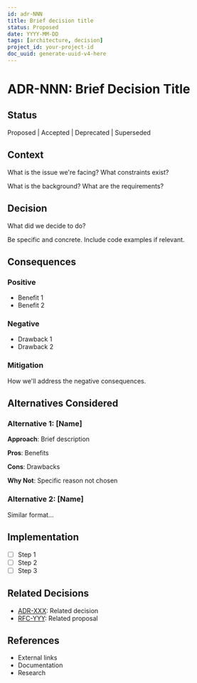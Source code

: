 ```yaml
---
id: adr-NNN
title: Brief decision title
status: Proposed
date: YYYY-MM-DD
tags: [architecture, decision]
project_id: your-project-id
doc_uuid: generate-uuid-v4-here
---
```


# ADR-NNN: Brief Decision Title

## Status
Proposed | Accepted | Deprecated | Superseded

## Context
What is the issue we're facing? What constraints exist?

What is the background? What are the requirements?

## Decision
What did we decide to do?

Be specific and concrete. Include code examples if relevant.

## Consequences

### Positive
- Benefit 1
- Benefit 2

### Negative
- Drawback 1
- Drawback 2

### Mitigation
How we'll address the negative consequences.

## Alternatives Considered

### Alternative 1: [Name]
**Approach**: Brief description

**Pros**: Benefits

**Cons**: Drawbacks

**Why Not**: Specific reason not chosen

### Alternative 2: [Name]
Similar format...

## Implementation

- [ ] Step 1
- [ ] Step 2
- [ ] Step 3

## Related Decisions
- [ADR-XXX](./adr-XXX-related.md): Related decision
- [RFC-YYY](../rfcs/rfc-YYY-related.md): Related proposal

## References
- External links
- Documentation
- Research

